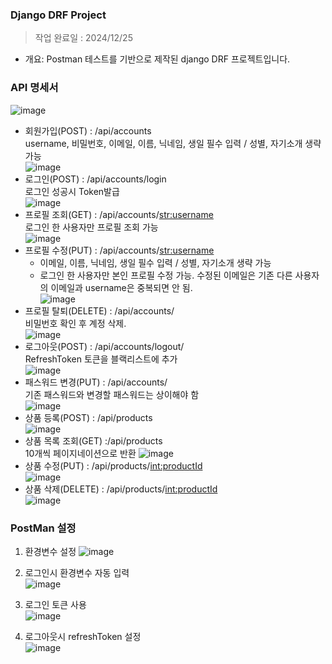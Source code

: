### Django DRF Project
> 작업 완료일 : 2024/12/25
- 개요: Postman 테스트를 기반으로 제작된 django DRF 프로젝트입니다.

### API 명세서  
![image](https://github.com/user-attachments/assets/12f563bc-d04b-4f27-a212-ee4a9c49526f)

- 회원가입(POST) : /api/accounts  
    username, 비밀번호, 이메일, 이름, 닉네임, 생일 필수 입력 / 성별, 자기소개 생략 가능  
    ![image](https://github.com/user-attachments/assets/f8dd394a-a770-4320-80b9-312ced5346a1)  
- 로그인(POST) : /api/accounts/login  
    로그인 성공시 Token발급  
    ![image](https://github.com/user-attachments/assets/90711a19-909e-4276-a9c0-94b6f88481be)  
- 프로필 조회(GET) : /api/accounts/<str:username>  
    로그인 한 사용자만 프로필 조회 가능  
    ![image](https://github.com/user-attachments/assets/6598a874-96d6-40bf-a636-c51b524801f4)  
- 프로필 수정(PUT) : /api/accounts/<str:username>  
    - 이메일, 이름, 닉네임, 생일 필수 입력 / 성별, 자기소개 생략 가능  
    - 로그인 한 사용자만 본인 프로필 수정 가능. 수정된 이메일은 기존 다른 사용자의 이메일과 username은 중복되면 안 됨.  
    ![image](https://github.com/user-attachments/assets/5dbdff4c-3a2e-4525-ae11-0d038cb32cff)  
- 프로필 탈퇴(DELETE) : /api/accounts/  
    비밀번호 확인 후 계정 삭제.  
    ![image](https://github.com/user-attachments/assets/c6eb9a6d-d9f9-41ae-ab88-8cb6dd89c556)  
- 로그아웃(POST) : /api/accounts/logout/  
    RefreshToken 토큰을 블랙리스트에 추가  
    ![image](https://github.com/user-attachments/assets/3cfb3249-fa4c-4c04-8a71-c93172112308)  
- 패스워드 변경(PUT) : /api/accounts/  
    기존 패스워드와 변경할 패스워드는 상이해야 함  
    ![image](https://github.com/user-attachments/assets/25aec8f0-9980-4bd8-b525-3da17dbcb7f2)  
- 상품 등록(POST) : /api/products  
    ![image](https://github.com/user-attachments/assets/f118c4f6-8b54-4df8-a847-3ba81da62e90)
- 상품 목록 조회(GET) :/api/products  
    10개씩 페이지네이션으로 반환
    ![image](https://github.com/user-attachments/assets/07286eb5-8892-4205-bc58-79bb4618a6d1)  
- 상품 수정(PUT) : /api/products/<int:productId>  
    ![image](https://github.com/user-attachments/assets/0782e6cf-3e87-4f05-81da-1dd2bf94ee49)
- 상품 삭제(DELETE) : /api/products/<int:productId>  
    ![image](https://github.com/user-attachments/assets/1317f6e9-3115-4d20-a542-526e5737d089)



### PostMan 설정
1. 환경변수 설정
    ![image](https://github.com/user-attachments/assets/d46264a4-05fe-46ac-a0bb-132f0bc92cf2)

2. 로그인시 환경변수 자동 입력  
   ![image](https://github.com/user-attachments/assets/b123f1ce-a320-4da9-8728-0795e4252f77)

3. 로그인 토큰 사용  
   ![image](https://github.com/user-attachments/assets/f9c97395-00fa-44b4-96a3-9a55ae5b2aa0)

5. 로그아웃시 refreshToken 설정  
   ![image](https://github.com/user-attachments/assets/f5d26518-7c47-4535-8156-39ac8ee8755e)



